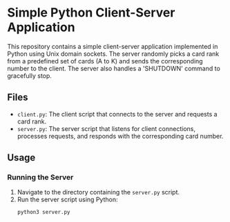 # Simple Python Client-Server Application

This repository contains a simple client-server application implemented in Python using Unix domain sockets. The server randomly picks a card rank from a predefined set of cards (A to K) and sends the corresponding number to the client. The server also handles a 'SHUTDOWN' command to gracefully stop.

## Files

- `client.py`: The client script that connects to the server and requests a card rank.
- `server.py`: The server script that listens for client connections, processes requests, and responds with the corresponding card number.

## Usage

### Running the Server

1. Navigate to the directory containing the `server.py` script.
2. Run the server script using Python:
   ```sh
   python3 server.py
